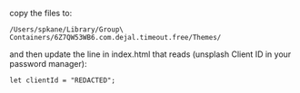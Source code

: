 copy the files to:

`/Users/spkane/Library/Group\ Containers/6Z7QW53WB6.com.dejal.timeout.free/Themes/`

and then update the line in index.html that reads (unsplash Client ID in your password manager):

`let clientId = "REDACTED";`

